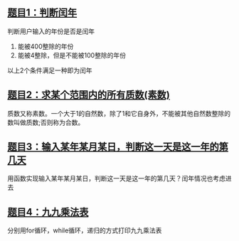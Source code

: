 ## [题目1：判断闰年](/基础/判断闰年.py)

判断用户输入的年份是否是闰年

1. 能被400整除的年份
2. 能被4整除，但是不能被100整除的年份

以上2个条件满足一种即为闰年

## [题目2：求某个范围内的所有质数(素数)](/基础/求某个范围内的所有质数(素数).py)

质数又称素数。一个大于1的自然数，除了1和它自身外，不能被其他自然数整除的数叫做质数;否则称为合数。

## [题目3：输入某年某月某日，判断这一天是这一年的第几天](/基础/输入某年某月某日，判断这一天是这一年的第几天.py)
用函数实现输入某年某月某日，判断这一天是这一年的第几天？闰年情况也考虑进去

## [题目4：九九乘法表](/基础/九九乘法表.py)
分别用for循环，while循环，递归的方式打印九九乘法表